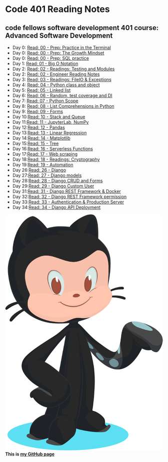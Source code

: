 # Code 401 Reading Notes
## code fellows software development 401 course: Advanced Software Development

- Day 0: [Read: 00 - Prep: Practice in the Terminal](src/../class-401-00.md) 
- Day 0: [Read: 00 - Prep: The Growth Mindset](src/../class-401-000.md)
- Day 0: [Read: 00 - Prep: SQL practice](src/../class-401-0000.md)
- Day 1: [Read: 01 - Big O Notation ](src/../class-401-01.md)  
- Day 2: [Read: 02 - Readings: Testing and Modules](src/../class-401-02.md)
- Day 2: [Read: 02 - Engineer Reading Notes ](src/../class-401-002.md)
- Day 3: [Read: 03 - Readings: FileIO & Exceptions](src/../class-401-03.md)  
- Day 4: [Read: 04 - Python class and object](src/../class-401-04.md)
- Day 5: [Read: 05 - Linked list](src/../class-401-05.md)
- Day 6: [Read: 06 - Random, test coverage and DI](src/../class-401-06.md)
- Day 7: [Read: 07 - Python Scope](src/../class-401-07.md)
- Day 8: [Read: 08 - List Comprehensions in Python](src/../class-401-08.md)
- Day 9: [Read: 09 - Forms](src/../class-09.md)
- Day 10:[Read: 10 - Stack and Queue](src/../class-401-10.md)
- Day 11:[Read: 11 - JupyterLab, NumPy](src/../class-401-11.md)
- Day 12:[Read: 12 - Pandas](src/../class-401-12.md)
- Day 13:[Read: 13 - Linear Regression](src/../class-401-13.md)
- Day 14:[Read: 14 - Matplotlib](src/../class-401-14.md)
- Day 15:[Read: 15 - Tree](src/../class-401-15.md)
- Day 16:[Read: 16 - Serverless Functions](src/../class-401-16.md)
- Day 17:[Read: 17 - Web scraping](src/../class-401-17.md)
- Day 18:[Read: 18 - Readings: Cryptography](src/../class-401-18.md)
- Day 19:[Read: 19 - Automation](src/../class-401-19.md)
- Day 26:[Read: 26 - Django](./class-401-26.md)
- Day 27:[Read: 27 - Django models](./class-401-27.md)
- Day 28:[Read: 28 - Django CRUD and Forms](./class-401-28.md)
- Day 29:[Read: 29 - Django Custom User](./class-401-29.md)
- Day 31:[Read: 31 - Django REST Framework & Docker](./class-401-31.md)
- Day 32:[Read: 32 - Django REST Framework permission](./class-401-32.md)
- Day 33:[Read: 33 - Authentication & Production Server](./class-401-33.md)
- Day 34:[Read: 34 - Django API Deployment](./class-401-34.md)

![alt text](src/../git.svg)
**This is [my GitHub page](https://github.com/mvrk)**

